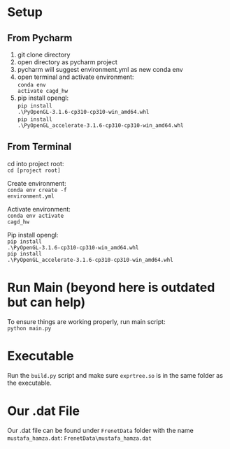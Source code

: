 
Setup
=====

From Pycharm
------------

1. git clone directory  
2. open directory as pycharm project
3. pycharm will suggest environment.yml as new conda env
4. open terminal and activate environment:
<br> <code>conda env activate cagd_hw</code>
5. pip install opengl:
<br> <code>pip install .\PyOpenGL-3.1.6-cp310-cp310-win_amd64.whl</code>
<br> <code>pip install .\PyOpenGL_accelerate-3.1.6-cp310-cp310-win_amd64.whl</code>


From Terminal
-------------

cd into project root:
<br> <code>cd [project root]</code>

Create environment:
<br> <code>conda env create -f environment.yml</code>

Activate environment:
<br> <code>conda env activate cagd_hw</code>

Pip install opengl:
<br> <code>pip install .\PyOpenGL-3.1.6-cp310-cp310-win_amd64.whl</code>
<br> <code>pip install .\PyOpenGL_accelerate-3.1.6-cp310-cp310-win_amd64.whl</code>


Run Main (beyond here is outdated but can help)
========
To ensure things are working properly, run main script:
<br> <code>python main.py </code>

Executable
==========
Run the ``build.py`` script and make sure ``exprtree.so`` is in the same folder as the executable.

Our .dat File
=============
Our .dat file can be found under ``FrenetData`` folder with the name ``mustafa_hamza.dat``: ``FrenetData\mustafa_hamza.dat`` 
